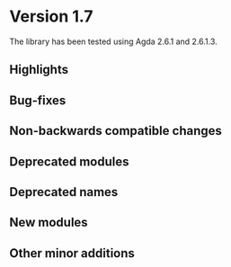 Version 1.7
===========

The library has been tested using Agda 2.6.1 and 2.6.1.3.

Highlights
----------

Bug-fixes
---------

Non-backwards compatible changes
--------------------------------

Deprecated modules
------------------

Deprecated names
----------------

New modules
-----------

Other minor additions
---------------------
